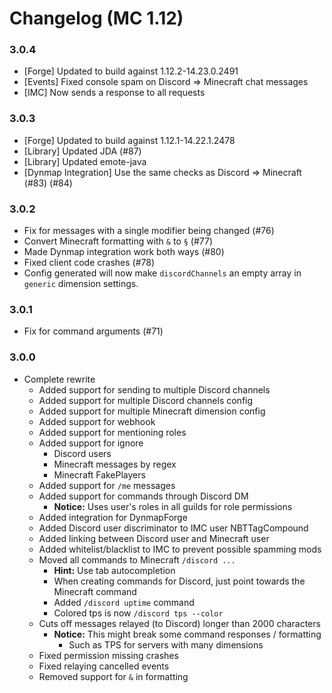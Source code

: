 # Changelog (MC 1.12)

### 3.0.4
- [Forge] Updated to build against 1.12.2-14.23.0.2491
- [Events] Fixed console spam on Discord => Minecraft chat messages
- [IMC] Now sends a response to all requests

### 3.0.3
- [Forge] Updated to build against 1.12.1-14.22.1.2478
- [Library] Updated JDA (#87)
- [Library] Updated emote-java
- [Dynmap Integration] Use the same checks as Discord => Minecraft (#83) (#84)

### 3.0.2
- Fix for messages with a single modifier being changed (#76)
- Convert Minecraft formatting with `&` to `§` (#77)
- Made Dynmap integration work both ways (#80)
- Fixed client code crashes (#78)
- Config generated will now make `discordChannels` an empty array in `generic` dimension settings.

### 3.0.1
- Fix for command arguments (#71)

### 3.0.0
- Complete rewrite
  - Added support for sending to multiple Discord channels
  - Added support for multiple Discord channels config
  - Added support for multiple Minecraft dimension config
  - Added support for webhook
  - Added support for mentioning roles
  - Added support for ignore
    - Discord users
    - Minecraft messages by regex
    - Minecraft FakePlayers
  - Added support for `/me` messages
  - Added support for commands through Discord DM
    - **Notice:** Uses user's roles in all guilds for role permissions
  - Added integration for DynmapForge
  - Added Discord user discriminator to IMC user NBTTagCompound
  - Added linking between Discord user and Minecraft user
  - Added whitelist/blacklist to IMC to prevent possible spamming mods
  - Moved all commands to Minecraft `/discord ...`
    - **Hint:** Use tab autocompletion
    - When creating commands for Discord, just point towards the Minecraft command
    - Added `/discord uptime` command
    - Colored tps is now `/discord tps --color`
  - Cuts off messages relayed (to Discord) longer than 2000 characters
    - **Notice:** This might break some command responses / formatting
      - Such as TPS for servers with many dimensions
  - Fixed permission missing crashes
  - Fixed relaying cancelled events
  - Removed support for `&` in formatting